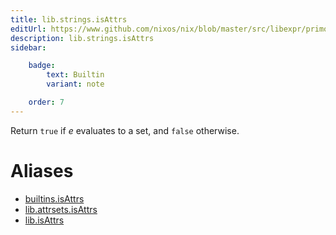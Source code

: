 ```yaml
---
title: lib.strings.isAttrs
editUrl: https://www.github.com/nixos/nix/blob/master/src/libexpr/primops.cc
description: lib.strings.isAttrs
sidebar:

    badge:
        text: Builtin
        variant: note

    order: 7
---
```


Return `true` if *e* evaluates to a set, and `false` otherwise.


# Aliases

- [builtins.isAttrs](./reference/builtins/builtins-isAttrs)
- [lib.attrsets.isAttrs](./reference/lib/attrsets/lib-attrsets-isAttrs)
- [lib.isAttrs](./reference/lib/lib-isAttrs)



